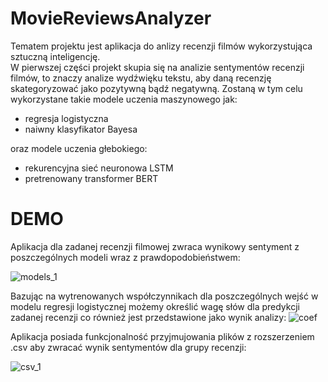 ﻿# MovieReviewsAnalyzer

Tematem projektu jest aplikacja do anlizy recenzji filmów wykorzystująca sztuczną inteligencję.  
W pierwszej części projekt skupia się na analizie sentymentów recenzji filmów, to znaczy analize wydźwięku tekstu, aby daną recenzję skategoryzować jako pozytywną bądź negatywną.
Zostaną w tym celu wykorzystane takie modele uczenia maszynowego jak:
- regresja logistyczna
- naiwny klasyfikator Bayesa

oraz modele uczenia głebokiego:
- rekurencyjna sieć neuronowa LSTM
- pretrenowany transformer BERT

# DEMO
Aplikacja dla zadanej recenzji filmowej zwraca wynikowy sentyment z poszczególnych modeli wraz z prawdopodobieństwem:

![models_1](https://github.com/WojK/MovieReviewsAnalyzer/assets/106305960/e88cd63e-357d-4e28-9c1a-355fb2f72d53)


Bazując na wytrenowanych współczynnikach dla poszczególnych wejść w modelu regresji logistycznej możemy określić wagę słów dla predykcji zadanej recenzji co również jest przedstawione jako wynik analizy:
![coef](https://github.com/WojK/MovieReviewsAnalyzer/assets/106305960/5327d7ed-d0eb-4bdd-a86a-a8364790e20b)

Aplikacja posiada funkcjonalność przyjmujowania plików z rozszerzeniem .csv aby zwracać wynik sentymentów dla grupy recenzji:

![csv_1](https://github.com/WojK/MovieReviewsAnalyzer/assets/106305960/8260e2b0-5a07-479d-ac6a-4d6fa232d030)

